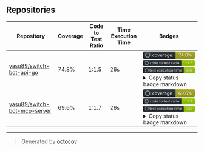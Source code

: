 ## Repositories

| Repository | Coverage | Code to Test Ratio | Time Execution Time | Badges |
| --- | --- | --- | --- | --- |
| [yasu89/switch-bot-api-go](https://github.com/yasu89/switch-bot-api-go) | 74.8% | 1:1.5 | 26s | ![yasu89/switch-bot-api-go](https://raw.githubusercontent.com/yasu89/octocovs/main/badges/yasu89/switch-bot-api-go/coverage.svg) ![yasu89/switch-bot-api-go](https://raw.githubusercontent.com/yasu89/octocovs/main/badges/yasu89/switch-bot-api-go/ratio.svg) ![yasu89/switch-bot-api-go](https://raw.githubusercontent.com/yasu89/octocovs/main/badges/yasu89/switch-bot-api-go/time.svg) <details><summary>Copy status badge markdown</summary>```![Coverage](https://raw.githubusercontent.com/yasu89/octocovs/main/badges/yasu89/switch-bot-api-go/coverage.svg)```<br>```![Code to Test Ratio](https://raw.githubusercontent.com/yasu89/octocovs/main/badges/yasu89/switch-bot-api-go/ratio.svg)```<br>```![Test Execution Time](https://raw.githubusercontent.com/yasu89/octocovs/main/badges/yasu89/switch-bot-api-go/time.svg)```</details> |
| [yasu89/switch-bot-mcp-server](https://github.com/yasu89/switch-bot-mcp-server) | 69.6% | 1:1.7 | 26s | ![yasu89/switch-bot-mcp-server](https://raw.githubusercontent.com/yasu89/octocovs/main/badges/yasu89/switch-bot-mcp-server/coverage.svg) ![yasu89/switch-bot-mcp-server](https://raw.githubusercontent.com/yasu89/octocovs/main/badges/yasu89/switch-bot-mcp-server/ratio.svg) ![yasu89/switch-bot-mcp-server](https://raw.githubusercontent.com/yasu89/octocovs/main/badges/yasu89/switch-bot-mcp-server/time.svg) <details><summary>Copy status badge markdown</summary>```![Coverage](https://raw.githubusercontent.com/yasu89/octocovs/main/badges/yasu89/switch-bot-mcp-server/coverage.svg)```<br>```![Code to Test Ratio](https://raw.githubusercontent.com/yasu89/octocovs/main/badges/yasu89/switch-bot-mcp-server/ratio.svg)```<br>```![Test Execution Time](https://raw.githubusercontent.com/yasu89/octocovs/main/badges/yasu89/switch-bot-mcp-server/time.svg)```</details> |

---

> Generated by [octocov](https://github.com/k1LoW/octocov)
